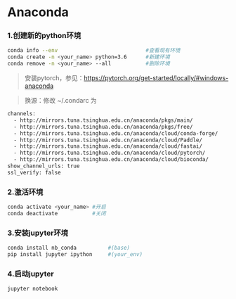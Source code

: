 # Anaconda

### 1.创建新的python环境

```bash
conda info --env							#查看现有环境
conda create -n <your_name> python=3.6		#新建环境
conda remove -n <your_name> --all			#删除环境
```

> 安装pytorch，参见：https://pytorch.org/get-started/locally/#windows-anaconda
> 

> 换源：修改 ~/.condarc 为
>

```bash
channels:
  - http://mirrors.tuna.tsinghua.edu.cn/anaconda/pkgs/main/
  - http://mirrors.tuna.tsinghua.edu.cn/anaconda/pkgs/free/
  - http://mirrors.tuna.tsinghua.edu.cn/anaconda/cloud/conda-forge/
  - http://mirrors.tuna.tsinghua.edu.cn/anaconda/cloud/Paddle/
  - http://mirrors.tuna.tsinghua.edu.cn/anaconda/cloud/fastai/
  - http://mirrors.tuna.tsinghua.edu.cn/anaconda/cloud/pytorch/
  - http://mirrors.tuna.tsinghua.edu.cn/anaconda/cloud/bioconda/
show_channel_urls: true
ssl_verify: false
```

### 2.激活环境

```bash
conda activate <your_name> #开启
conda deactivate           #关闭
```

### 3.安装jupyter环境

```bash
conda install nb_conda			#(base)
pip install jupyter ipython		#(your_env)
```

### 4.启动jupyter

```bash
jupyter notebook
```